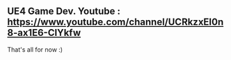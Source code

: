 UE4 Game Dev.
Youtube : https://www.youtube.com/channel/UCRkzxEI0n8-ax1E6-CIYkfw
------------------------------------------------------------------
That's all for now :)
